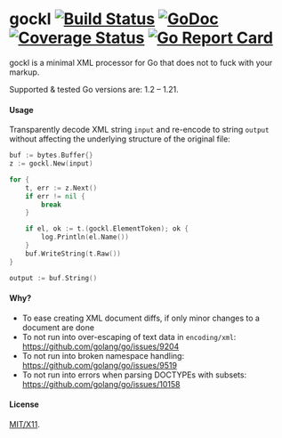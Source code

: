 gockl [![Build Status](https://secure.travis-ci.org/roblillack/gockl.png?branch=master)](http://travis-ci.org/roblillack/gockl)
[![GoDoc](http://godoc.org/github.com/roblillack/gockl?status.png)](http://godoc.org/github.com/roblillack/gockl)
[![Coverage Status](https://coveralls.io/repos/github/roblillack/gockl/badge.svg)](https://coveralls.io/github/roblillack/gockl)
[![Go Report Card](https://goreportcard.com/badge/github.com/roblillack/gockl)](https://goreportcard.com/report/github.com/roblillack/gockl)
=======

gockl is a minimal XML processor for Go that does not to fuck with your markup.

Supported & tested Go versions are: 1.2 – 1.21.

#### Usage

Transparently decode XML string `input` and re-encode to string `output` without affecting
the underlying structure of the original file:

```go
buf := bytes.Buffer{}
z := gockl.New(input)

for {
	t, err := z.Next()
	if err != nil {
		break
	}

	if el, ok := t.(gockl.ElementToken); ok {
		log.Println(el.Name())
	}
	buf.WriteString(t.Raw())
}

output := buf.String()
```

#### Why?

- To ease creating XML document diffs, if only minor changes to a document are done
- To not run into over-escaping of text data in `encoding/xml`: https://github.com/golang/go/issues/9204
- To not run into broken namespace handling: https://github.com/golang/go/issues/9519
- To not run into errors when parsing DOCTYPEs with subsets: https://github.com/golang/go/issues/10158

#### License

[MIT/X11](https://github.com/roblillack/gockl/blob/master/LICENSE.txt).
